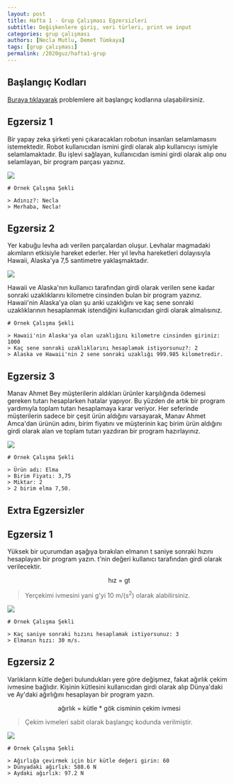 ```yaml
---
layout: post
title: Hafta 1 - Grup Çalışması Egzersizleri
subtitle: Değişkenlere giriş, veri türleri, print ve input
categories: grup çalışması
authors: [Necla Mutlu, Demet Tümkaya]
tags: [grup çalışması]
permalink: /2020guz/hafta1-grup
---
```

## Başlangıç Kodları
[Buraya tıklayarak](https://drive.google.com/file/d/1Q-p0VcJgaXt7QqfCs2M5ZNh4Sie4-WZL/view?usp=sharing) problemlere ait başlangıç kodlarına ulaşabilirsiniz.

## Egzersiz 1

Bir yapay zeka şirketi yeni çıkaracakları robotun insanları selamlamasını istemektedir. Robot kullanıcıdan ismini girdi olarak alıp kullanıcıyı ismiyle selamlamaktadır. Bu işlevi sağlayan, kullanıcıdan ismini girdi olarak alıp onu selamlayan, bir program parçası yazınız.

![](https://burst.shopifycdn.com/photos/vintage-robot-with-lots-of-black-negative-space.jpg?width=700&format=pjpg&exif=0&iptc=0)

```
# Örnek Çalışma Şekli

> Adınız?: Necla
> Merhaba, Necla!

```

## Egzersiz 2

Yer kabuğu levha adı verilen parçalardan oluşur. Levhalar magmadaki akımların etkisiyle hareket ederler. Her yıl levha hareketleri dolayısıyla Hawaii, Alaska'ya 7,5 santimetre yaklaşmaktadır.

![](https://legacy.lib.utexas.edu/maps/united_states/n.america.jpg)

Hawaii ve Alaska'nın kullanıcı tarafından girdi olarak verilen sene kadar sonraki uzaklıklarını kilometre cinsinden bulan bir program yazınız. Hawaii'nin Alaska'ya olan şu anki uzaklığını ve kaç sene sonraki uzaklıklarının hesaplanmak istendiğini kullanıcıdan girdi olarak almalısınız.

```
# Örnek Çalışma Şekli

> Hawaii'nin Alaska'ya olan uzaklığını kilometre cinsinden giriniz: 1000
> Kaç sene sonraki uzaklıklarını hesaplamak istiyorsunuz?: 2
> Alaska ve Hawaii'nin 2 sene sonraki uzaklığı 999.985 kilometredir.

```

## Egzersiz 3

Manav Ahmet Bey müşterilerin aldıkları ürünler karşılığında ödemesi gereken tutarı hesaplarken hatalar yapıyor. Bu yüzden de artık bir program yardımıyla toplam tutarı hesaplamaya karar veriyor. Her seferinde müşterilerin sadece bir çeşit ürün aldığını varsayarak, Manav Ahmet Amca'dan ürünün adını, birim fiyatını ve müşterinin kaç birim ürün aldığını girdi olarak alan ve toplam tutarı yazdıran bir program hazırlayınız.

![](https://burst.shopifycdn.com/photos/small-urban-grocery.jpg?width=700&format=pjpg&exif=0&iptc=0)

```
# Örnek Çalışma Şekli

> Ürün adı: Elma
> Birim Fiyatı: 3,75
> Miktar: 2
> 2 birim elma 7,50.

```

## Extra Egzersizler

## Egzersiz 1

Yüksek bir uçurumdan aşağıya bırakılan elmanın t saniye sonraki hızını hesaplayan bir program yazın. t'nin değeri kullanıcı tarafından girdi olarak verilecektir.  
<center> hız = gt </center>

> Yerçekimi ivmesini yani g'yi 10 m/(s<sup>2</sup>) olarak alabilirsiniz.

![](https://images.pexels.com/photos/1451649/pexels-photo-1451649.jpeg?auto=compress&cs=tinysrgb&dpr=2&h=650&w=940)

```
# Örnek Çalışma Şekli

> Kaç saniye sonraki hızını hesaplamak istiyorsunuz: 3
> Elmanın hızı: 30 m/s.

```

## Egzersiz 2

Varlıkların kütle değeri bulundukları yere göre değişmez, fakat ağırlık çekim ivmesine bağlıdır. Kişinin kütlesini kullanıcıdan girdi olarak alıp Dünya'daki ve Ay'daki ağırlığını hesaplayan bir program yazın.

<center> ağırlık = kütle * gök cisminin çekim ivmesi </center>

>Çekim ivmeleri sabit olarak başlangıç kodunda verilmiştir.

![](https://cdn.pixabay.com/photo/2020/01/13/01/40/astronaut-4761434_960_720.jpg)

```
# Örnek Çalışma Şekli

> Ağırlığa çevirmek için bir kütle değeri girin: 60
> Dünyadaki ağırlık: 588.6 N
> Aydaki ağırlık: 97.2 N

```

